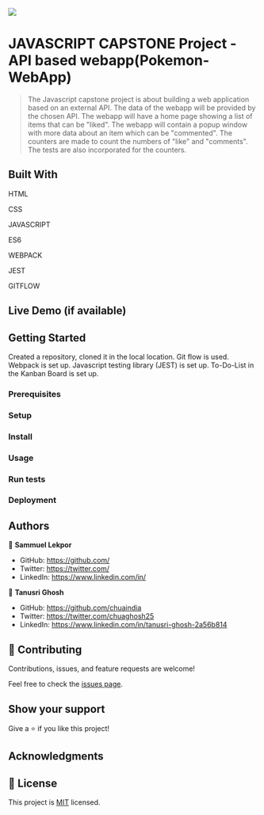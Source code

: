 ![](https://img.shields.io/badge/Microverse-blueviolet)

# JAVASCRIPT CAPSTONE Project - API based webapp(Pokemon-WebApp)


> The Javascript capstone project is about building a web application based on an external API.
  The data of the webapp will be provided by the chosen API. 
  The webapp will have a home page showing a list of items that can be "liked".
  The webapp will contain a popup window with more data about an item which can be "commented".
  The counters are made to count the numbers of "like" and "comments".
  The tests are also incorporated for the counters.


## Built With

HTML

CSS

JAVASCRIPT

ES6

WEBPACK

JEST

GITFLOW



## Live Demo (if available)




## Getting Started

Created a repository, cloned it in the local location. Git flow is used. Webpack is set up. Javascript testing library (JEST) is set up. To-Do-List in the Kanban Board is set up.

### Prerequisites

### Setup

### Install

### Usage

### Run tests

### Deployment


## Authors

👤 **Sammuel Lekpor**

- GitHub: https://github.com/
- Twitter: https://twitter.com/
- LinkedIn: https://www.linkedin.com/in/

👤 **Tanusri Ghosh**

- GitHub: https://github.com/chuaindia
- Twitter: https://twitter.com/chuaghosh25
- LinkedIn: https://www.linkedin.com/in/tanusri-ghosh-2a56b814

## 🤝 Contributing

Contributions, issues, and feature requests are welcome!

Feel free to check the [issues page](../../issues/).

## Show your support

Give a ⭐️ if you like this project!

## Acknowledgments


## 📝 License

This project is [MIT](./LICENSE) licensed.
